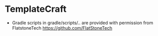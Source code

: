 # TemplateCraft
 - Gradle scripts in gradle/scripts/.. are provided with permission from FlatstoneTech https://github.com/FlatStoneTech